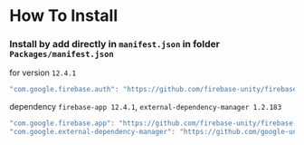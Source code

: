 # How To Install

### Install by add directly in `manifest.json` in folder `Packages/manifest.json`


for version `12.4.1`
```csharp
"com.google.firebase.auth": "https://github.com/firebase-unity/firebase-auth.git#12.4.1",
```


dependency `firebase-app 12.4.1`, `external-dependency-manager 1.2.183`
```csharp
"com.google.firebase.app": "https://github.com/firebase-unity/firebase-app.git#12.4.1",
"com.google.external-dependency-manager": "https://github.com/google-unity/external-dependency-manager.git#1.2.183",
```

